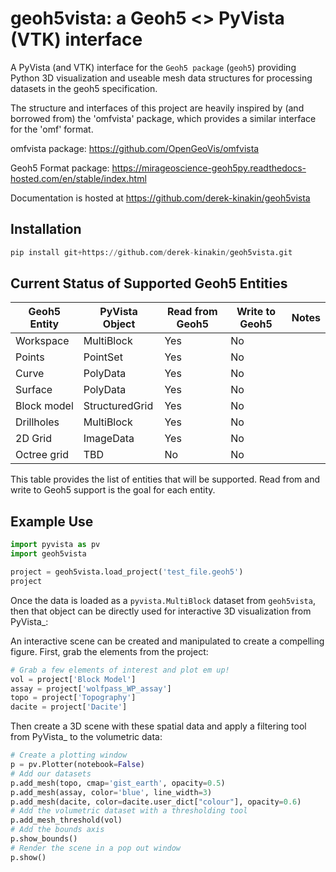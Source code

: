geoh5vista: a Geoh5 <> PyVista (VTK) interface
===========================================

A PyVista (and VTK) interface for the `Geoh5 package` (``geoh5``)
providing Python 3D visualization and useable mesh data structures for
processing datasets in the geoh5 specification.

The structure and interfaces of this project are heavily inspired by (and borrowed from) the 'omfvista' package, which provides a similar interface for the 'omf' format.

omfvista package: https://github.com/OpenGeoVis/omfvista

Geoh5 Format package: https://mirageoscience-geoh5py.readthedocs-hosted.com/en/stable/index.html

Documentation is hosted at https://github.com/derek-kinakin/geoh5vista


Installation
------------
```python
pip install git+https://github.com/derek-kinakin/geoh5vista.git
```

Current Status of Supported Geoh5 Entities
-------------------

| Geoh5 Entity | PyVista Object | Read from Geoh5 | Write to Geoh5 | Notes |
| -------------|----------------|-----------------|----------------|-------|
| Workspace    | MultiBlock     | Yes             | No             |       |
| Points       | PointSet       | Yes             | No             |       |
| Curve        | PolyData       | Yes             | No             |       |
| Surface      | PolyData       | Yes             | No             |       |
| Block model  | StructuredGrid | Yes             | No             |       |
| Drillholes   | MultiBlock     | Yes             | No             |       |
| 2D Grid      | ImageData      | Yes             | No             |       |
| Octree grid  | TBD            | No              | No             |       |

This table provides the list of entities that will be supported. Read from and write
to Geoh5 support is the goal for each entity.


Example Use
-----------

```python
import pyvista as pv
import geoh5vista

project = geoh5vista.load_project('test_file.geoh5')
project
```

Once the data is loaded as a ``pyvista.MultiBlock`` dataset from ``geoh5vista``, then
that object can be directly used for interactive 3D visualization from PyVista_:

An interactive scene can be created and manipulated to create a compelling
figure. First, grab the elements from the project:

```python
# Grab a few elements of interest and plot em up!
vol = project['Block Model']
assay = project['wolfpass_WP_assay']
topo = project['Topography']
dacite = project['Dacite']
```

Then create a 3D scene with these spatial data and apply a filtering tool from
PyVista_ to the volumetric data:

```python
# Create a plotting window
p = pv.Plotter(notebook=False)
# Add our datasets
p.add_mesh(topo, cmap='gist_earth', opacity=0.5)
p.add_mesh(assay, color='blue', line_width=3)
p.add_mesh(dacite, color=dacite.user_dict["colour"], opacity=0.6)
# Add the volumetric dataset with a thresholding tool
p.add_mesh_threshold(vol)
# Add the bounds axis
p.show_bounds()
# Render the scene in a pop out window
p.show()
```
